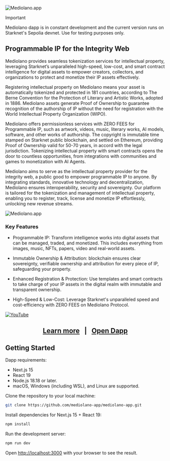 ![Mediolano.app](https://mediolano.app/wp-content/uploads/2024/09/mediolano-logo-dark-1.svg)

> [!IMPORTANT]
> Mediolano dapp is in constant development and the current version runs on Starknet's Sepolia devnet. Use for testing purposes only. 

## Programmable IP for the Integrity Web

Mediolano provides seamless tokenization services for intellectual property, leveraging Starknet’s unparalleled high-speed, low-cost, and smart contract intelligence for digital assets to empower creators, collectors, and organizations to protect and monetize their IP assets effectively.

Registering intellectual property on Mediolano means your asset is automatically tokenized and protected in 181 countries, according to The Berne Convention for the Protection of Literary and Artistic Works, adopted in 1886. Mediolano assets generate Proof of Ownership to guarantee recognition of the authorship of IP without the need for registration with the World Intellectual Property Organization (WIPO).

Mediolano offers permissionless services with ZERO FEES for Programmable IP, such as artwork, videos, music, literary works, AI models, software, and other works of authorship. The copyright is immutable time stamped on Starknet public blockchain, and settled on Ethereum, providing Proof of Ownership valid for 50-70 years, in accord with the legal jurisdiction. Tokenizing intellectual property with smart contracts opens the door to countless opportunities, from integrations with communities and games to monetization with AI Agents.

Mediolano aims to serve as the intellectual property provider for the integrity web, a public good to empower programmable IP to anyone. By integrating standards, innovative technology and decentralization, Mediolano ensures interoperability, security and sovereignty. Our platform is tailored for the tokenization and management of intellectual property, enabling you to register, track, license and monetize IP effortlessly, unlocking new revenue streams.

![Mediolano.app](https://mediolano.app/wp-content/uploads/2025/03/Mediolano-Dapp-20250310alpha.png)


### Key Features

- Programmable IP: Transform intelligence works into digital assets that can be managed, traded, and monetized. This includes everything from images, music, NFTs, papers, video and real-world assets.

- Immutable Ownership & Attribution: blockchain ensures clear sovereignty, verifiable ownership and attribution for every piece of IP, safeguarding your property.

- Enhanced Registration & Protection: Use templates and smart contracts to take charge of your IP assets in the digital realm with immutable and transparent ownership.

- High-Speed & Low-Cost: Leverage Starknet's unparalleled speed and cost-efficiency with ZERO FEES on Mediolano Protocol.

[![YouTube](http://i.ytimg.com/vi/uvskLmxmt7M/hqdefault.jpg)](https://www.youtube.com/watch?v=uvskLmxmt7M)

<h2 align="center">
  <a href="https://mediolano.app">Learn more</a>
  &nbsp; | &nbsp;
  <a href="https://ip.mediolano.app">Open Dapp</a>
</h2>


## Getting Started

Dapp requirements:
- Next.js 15
- React 19
- Node.js 18.18 or later.
- macOS, Windows (including WSL), and Linux are supported.

Clone the repository to your local machine:

```bash
git clone https://github.com/mediolano-app/mediolano-app.git
```
Install dependencies for Next.js 15 + React 19:

```bash
npm install
```

Run the development server:

```bash
npm run dev
```

Open [http://localhost:3000](http://localhost:3000) with your browser to see the result.
